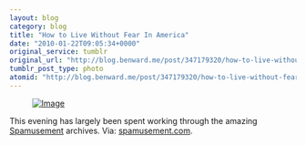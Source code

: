 ```yaml
---
layout: blog
category: blog
title: "How to Live Without Fear In America"
date: "2010-01-22T09:05:34+0000"
original_service: tumblr
original_url: "http://blog.benward.me/post/347179320/how-to-live-without-fear-in-america-this"
tumblr_post_type: photo
atomid: "http://blog.benward.me/post/347179320/how-to-live-without-fear-in-america-this"
---
```

<figure class="photo">
  <a href="http://spamusement.com/index.php/comics/view/119"><img src="http://benward.me/res/tumblr/media/347179320/0.jpg" alt="Image"></a>
</figure>

This evening has largely been spent working through the amazing [Spamusement](http://spamusement.com) archives.
Via: [spamusement.com](http://spamusement.com/index.php/comics/view/119).